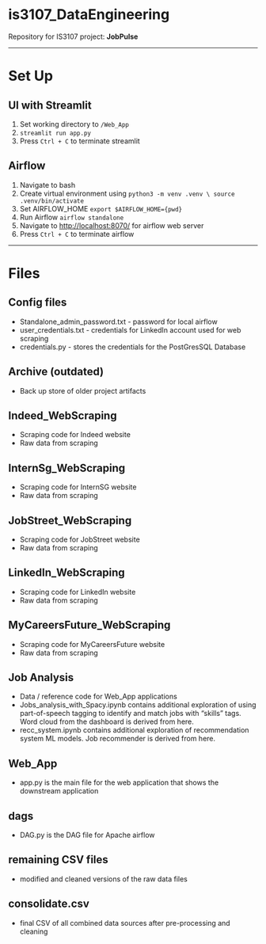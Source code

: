 # is3107_DataEngineering
Repository for IS3107 project: **JobPulse**

---
# Set Up

## UI with Streamlit
1. Set working directory to `/Web_App`
2. `streamlit run app.py`
3. Press `Ctrl + C` to terminate streamlit

## Airflow 
1. Navigate to bash 
2. Create virtual environment using `python3 -m venv .venv \ source .venv/bin/activate`
3. Set AIRFLOW_HOME `export $AIRFLOW_HOME={pwd}`
4. Run Airflow `airflow standalone`
5. Navigate to [http://localhost:8070/](http://localhost:8070/) for airflow web server
6. Press `Ctrl + C` to terminate airflow

---
# Files

## Config files
- Standalone_admin_password.txt - password for local airflow 
- user_credentials.txt - credentials for LinkedIn account used for web scraping 
- credentials.py - stores the credentials for the PostGresSQL Database

## Archive (outdated)
- Back up store of older project artifacts

## Indeed_WebScraping
- Scraping code for Indeed website
- Raw data from scraping

## InternSg_WebScraping
- Scraping code for InternSG website
- Raw data from scraping

## JobStreet_WebScraping
- Scraping code for JobStreet website
- Raw data from scraping

## LinkedIn_WebScraping
- Scraping code for LinkedIn website
- Raw data from scraping

## MyCareersFuture_WebScraping
- Scraping code for MyCareersFuture website
- Raw data from scraping

## Job Analysis
- Data / reference code for Web_App applications
- Jobs_analysis_with_Spacy.ipynb contains additional exploration of using part-of-speech tagging to identify and match jobs with “skills” tags. Word cloud from the dashboard is derived from here.
- recc_system.ipynb contains additional exploration of recommendation system ML models. Job recommender is derived from here.

## Web_App
- app.py is the main file for the web application that shows the downstream application

## dags
- DAG.py is the DAG file for Apache airflow

## remaining CSV files
- modified and cleaned versions of the raw data files

## consolidate.csv
- final CSV of all combined data sources after pre-processing and cleaning
